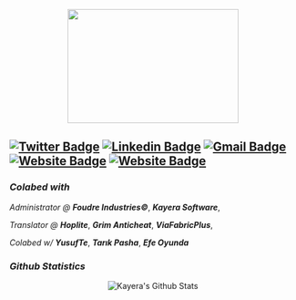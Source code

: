 <p align="center">
  <img width="300" height="200" src="https://i.imgur.com/JMI7u2G.jpeg">
</p>

[![Twitter Badge](https://img.shields.io/badge/-Kayera-1ca0f1?style=flat-square&logo=twitter&logoColor=white&link=https://twitter.com/kayeradev)](https://twitter.com/kayeradev)  [![Linkedin Badge](https://img.shields.io/badge/-Kayera-blue?style=flat-square&logo=Linkedin&logoColor=white&link=https://www.linkedin.com/in/kayera//)](https://www.linkedin.com/in/kayera/)  [![Gmail Badge](https://img.shields.io/badge/-kayerailetisim@hotmail.com-c14438?style=flat-square&logo=Gmail&logoColor=white&link=mailto:kayerailetisim@hotmail.com)](mailto:kayerailetisim@hotmail.com)  [![Website Badge](https://img.shields.io/badge/-kayera.software-c14438?style=flat-square&logo=Website&logoColor=white&link=https://kayera.software)](https://kayera.software) [![Website Badge](https://img.shields.io/badge/-kayera.tech-c14438?style=flat-square&logo=Website&logoColor=white&link=https://kayera.tech)](https://kayera.tech)
---------------------------------------------------------------------------------------------------------------------------------------------------------------------------------
### <i>Colabed with</i>

*Administrator @* ***Foudre Industries©***, ***Kayera Software***,

*Translator @* ***Hoplite***, ***Grim Anticheat***, ***ViaFabricPlus***,

*Colabed w/* ***YusufTe***, ***Tarık Pasha***, ***Efe Oyunda***

### <i>Github Statistics</i>


<p align="center">
  <img alt="Kayera's Github Stats" src="https://github-readme-stats.vercel.app/api?username=kayeradev&show_icons=true&theme=radical">
</p>
